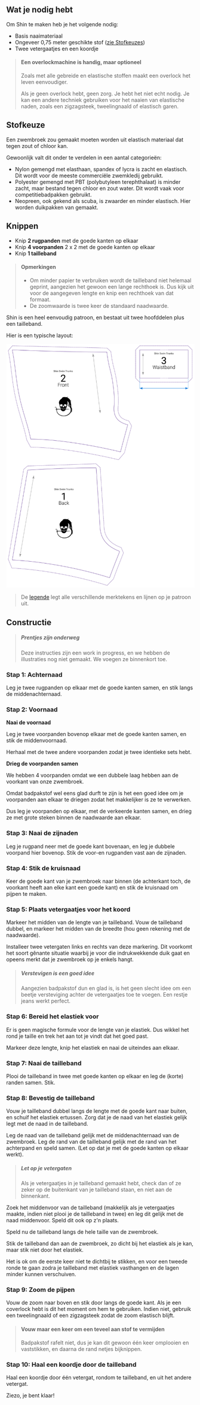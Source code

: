 
## Wat je nodig hebt

Om Shin te maken heb je het volgende nodig:

- Basis naaimateriaal
- Ongeveer 0,75 meter geschikte stof ([zie Stofkeuzes](#fabric-options))
- Twee vetergaatjes en een koordje

> #### Een overlockmachine is handig, maar optioneel
> 
> Zoals met alle gebreide en elastische stoffen maakt een overlock het leven eenvoudiger.
> 
> Als je geen overlock hebt, geen zorg. Je hebt het niet echt nodig. Je kan een andere techniek gebruiken voor het naaien van elastische naden, zoals een zigzagsteek, tweelingnaald of elastisch garen.

## Stofkeuze

Een zwembroek zou gemaakt moeten worden uit elastisch materiaal dat tegen zout of chloor kan.

Gewoonlijk valt dit onder te verdelen in een aantal categorieën:

- Nylon gemengd met elasthaan, spandex of lycra is zacht en elastisch. Dit wordt voor de meeste commerciële zwemkledij gebruikt.
- Polyester gemengd met PBT (polybutyleen terephthalaat) is minder zacht, maar bestand tegen chloor en zout water. Dit wordt vaak voor competitiebadpakken gebruikt.
- Neopreen, ook gekend als scuba, is zwaarder en minder elastisch. Hier worden duikpakken van gemaakt.

## Knippen

- Knip **2 rugpanden** met de goede kanten op elkaar
- Knip **4 voorpanden** 2 x 2 met de goede kanten op elkaar
- Knip **1 tailleband** 

> #### Opmerkingen
> 
> - Om minder papier te verbruiken wordt de tailleband niet helemaal geprint, aangezien het gewoon een lange rechthoek is. Dus kijk uit voor de aangegeven lengte en knip een rechthoek van dat formaat.
> - De zoomwaarde is twee keer de standaard naadwaarde.

Shin is een heel eenvoudig patroon, en bestaat uit twee hoofddelen plus een tailleband.

Hier is een typische layout:

<img src="layout.svg" alt="Een typisch Shin patroon" title="" class="elevation-1" />

> De [legende](/en/docs/patterns/notation) legt alle verschillende merktekens en lijnen op je patroon uit.

## Constructie

> ##### Prentjes zijn onderweg
> 
> Deze instructies zijn een work in progress, en we hebben de illustraties nog niet gemaakt. We voegen ze binnenkort toe.

### Stap 1: Achternaad

Leg je twee rugpanden op elkaar met de goede kanten samen, en stik langs de middenachternaad.

### Stap 2: Voornaad

**Naai de voornaad**

Leg je twee voorpanden bovenop elkaar met de goede kanten samen, en stik de middenvoornaad.

Herhaal met de twee andere voorpanden zodat je twee identieke sets hebt.

**Drieg de voorpanden samen**

We hebben 4 voorpanden omdat we een dubbele laag hebben aan de voorkant van onze zwembroek.

Omdat badpakstof wel eens glad durft te zijn is het een goed idee om je voorpanden aan elkaar te driegen zodat het makkelijker is ze te verwerken.

Dus leg je voorpanden op elkaar, met de verkeerde kanten samen, en drieg ze met grote steken binnen de naadwaarde aan elkaar.

### Stap 3: Naai de zijnaden

Leg je rugpand neer met de goede kant bovenaan, en leg je dubbele voorpand hier bovenop. Stik de voor-en rugpanden vast aan de zijnaden.

### Stap 4: Stik de kruisnaad

Keer de goede kant van je zwembroek naar binnen (de achterkant toch, de voorkant heeft aan elke kant een goede kant) en stik de kruisnaad om pijpen te maken.

### Stap 5: Plaats vetergaatjes voor het koord

Markeer het midden van de lengte van je tailleband. Vouw de tailleband dubbel, en markeer het midden van de breedte (hou geen rekening met de naadwaarde).

Installeer twee vetergaten links en rechts van deze markering. Dit voorkomt het soort gênante situatie waarbij je voor die indrukwekkende duik gaat en opeens merkt dat je zwembroek op je enkels hangt.

> ##### Verstevigen is een goed idee
> 
> Aangezien badpakstof dun en glad is, is het geen slecht idee om een beetje versteviging achter de vetergaatjes toe te voegen. Een restje jeans werkt perfect.

### Stap 6: Bereid het elastiek voor

Er is geen magische formule voor de lengte van je elastiek. Dus wikkel het rond je taille en trek het aan tot je vindt dat het goed past.

Markeer deze lengte, knip het elastiek en naai de uiteindes aan elkaar.

### Stap 7: Naai de tailleband

Plooi de tailleband in twee met goede kanten op elkaar en leg de (korte) randen samen. Stik.

### Stap 8: Bevestig de tailleband

Vouw je tailleband dubbel langs de lengte met de goede kant naar buiten, en schuif het elastiek ertussen. Zorg dat je de naad van het elastiek gelijk legt met de naad in de tailleband.

Leg de naad van de tailleband gelijk met de middenachternaad van de zwembroek. Leg de rand van de tailleband gelijk met de rand van het achterpand en speld samen. (Let op dat je met de goede kanten op elkaar werkt).

> ##### Let op je vetergaten
> 
> Als je vetergaatjes in je tailleband gemaakt hebt, check dan of ze zeker op de buitenkant van je tailleband staan, en niet aan de binnenkant.

Zoek het middenvoor van de tailleband (makkelijk als je vetergaatjes maakte, indien niet plooi je de tailleband in twee) en leg dit gelijk met de naad middenvoor. Speld dit ook op z'n plaats.

Speld nu de tailleband langs de hele taille van de zwembroek.

Stik de tailleband dan aan de zwembroek, zo dicht bij het elastiek als je kan, maar stik niet door het elastiek.

Het is ok om de eerste keer niet te dichtbij te stikken, en voor een tweede ronde te gaan zodra je tailleband met elastiek vasthangen en de lagen minder kunnen verschuiven.

### Stap 9: Zoom de pijpen

Vouw de zoom naar boven en stik door langs de goede kant. Als je een coverlock hebt is dit het moment om hem te gebruiken. Indien niet, gebruik een tweelingnaald of een zigzagsteek zodat de zoom elastisch blijft.

> #### Vouw maar een keer om een teveel aan stof te vermijden
> 
> Badpakstof rafelt niet, dus je kan dit gewoon één keer omplooien en vaststikken, en daarna de rand netjes bijknippen.

### Stap 10: Haal een koordje door de tailleband

Haal een koordje door één vetergat, rondom te tailleband, en uit het andere vetergat.

Ziezo, je bent klaar!